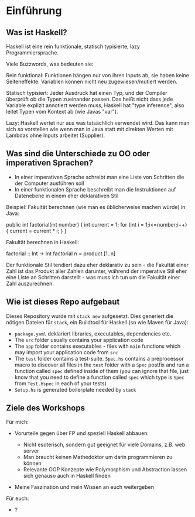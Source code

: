 # Einführung

## Was ist Haskell?

Haskell ist eine rein funktionale, statisch typisierte, lazy Programmiersprache.  

Viele Buzzwords, was bedeuten sie:

Rein funktional: Funktionen hängen nur von ihren Inputs ab, sie haben keine Seiteneffekte. Variablen können nicht neu zugewiesen/mutiert werden.

Statisch typisiert: Jeder Ausdruck hat einen Typ, und der Compiler überprüft ob die Typen zueinander passen.
Das heißt nicht dass jede Variable explizit annotiert werden muss, Haskell hat "type inference", also leitet Typen vom Kontext ab (wie Javas "var").

Lazy: Haskell wertet nur aus was tatsächlich verwendet wird. Das kann man sich so vorstellen wie wenn man in Java statt mit direkten Werten mit Lambdas ohne Inputs arbeitet (Supplier<T>).

## Was sind die Unterschiede zu OO oder imperativen Sprachen?

- In einer imperativen Sprache schreibt man eine Liste von Schritten die der Computer ausführen soll
- In einer funktionalen Sprache beschreibt man die Instruktionen auf Datenebene in einem eher deklarativen Stil

Beispiel:
Fakultät berechnen (wie man es üblicherweise machen würde) in Java:

public int factorial(int number) {
    int current = 1;
    for (int i = 1;i<=number;i++) {
        current = current * i;
    }
}

Fakultät berechnen in Haskell:

factorial :: Int -> Int
factorial n = product [1..n]

Der funktionale Stil tendiert dazu eher deklarativ zu sein - die Fakultät einer Zahl ist das Produkt aller Zahlen darunter, während der imperative Stil eher eine Liste an Schritten darstellt - was muss ich tun um die Fakultät einer Zahl auszurechnen.

## Wie ist dieses Repo aufgebaut

Dieses Repository wurde mit `stack new` aufgesetzt.
Dies generiert die nötigen Dateien für `stack`, ein Buildtool für Haskell (so wie Maven für Java):

- `package.yaml` deklariert libraries, executables, dependencies etc.
- The `src` folder usually contains your application code
- The `app` folder contains executables - files with `main` functions which may import your application code from `src`
- The `test` folder contains a test-suite. `Spec.hs` contains a preprocessor macro to discover all files in the `test` folder with a `Spec` postfix and run a function called `spec` defined inside of them (you can ignore that file, just know that you need to define a function called `spec` which type is `Spec` from `Test.Hspec` in each of your tests)
- `Setup.hs` is generated boilerplate needed by `stack` 


## Ziele des Workshops

Für mich:
- Vorurteile gegen über FP und speziell Haskell abbauen:
  - Nicht esoterisch, sondern gut geeignet für viele Domains, z.B. web server
  - Man braucht keinen Mathedoktor um darin programmieren zu können
  - Relevante OOP Konzepte wie Polymorphism und Abstraction lassen sich genauso auch in Haskell finden

- Meine Faszination und mein Wissen an euch weitergeben

Für euch:
- ?
